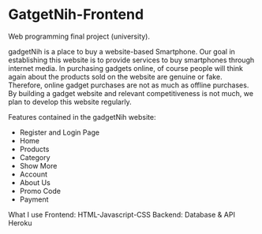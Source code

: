 # GatgetNih-Frontend
Web programming final project (university).

gadgetNih is a place to buy a website-based Smartphone. Our goal in establishing this website is to provide services to buy smartphones through internet media. In purchasing gadgets online, of course people will think again about the products sold on the website are genuine or fake. Therefore, online gadget purchases are not as much as offline purchases. By building a gadget website and relevant competitiveness is not much, we plan to develop this website regularly.

Features contained in the gadgetNih website:
- Register and Login Page
- Home
- Products
- Category
- Show More
- Account
- About Us
- Promo Code
- Payment

What I use
Frontend: HTML-Javascript-CSS
Backend: Database & API Heroku
